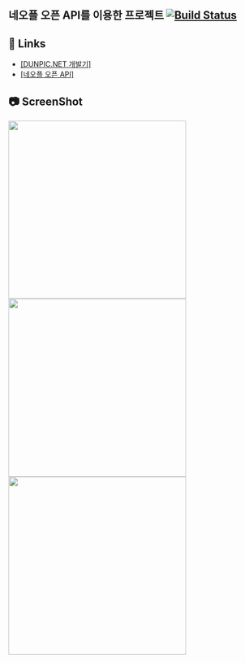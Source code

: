 ## 네오플 오픈 API를 이용한 프로젝트 [![Build Status](https://travis-ci.org/jihunhong/dunpic.svg?branch=master)](https://travis-ci.org/jihunhong/dunpic)


## 🔗 Links

- [[DUNPIC.NET 개발기]](https://jihunhong.github.io/11/22/dunpic.net-%EA%B0%9C%EB%B0%9C%EA%B8%B0/)
- [[네오플 오픈 API]](https://developers.neople.co.kr/)

## 📷 ScreenShot
<div>
<img src="https://github.com/jihunhong/dunpic/blob/master/img/0.PNG?raw=true" width="350px;"/>
<img src="https://github.com/jihunhong/dunpic/blob/master/img/2.PNG?raw=true" width="350px;"/>
<img src="https://github.com/jihunhong/dunpic/blob/master/img/3.PNG?raw=true" width="350px;"/>
</div>
